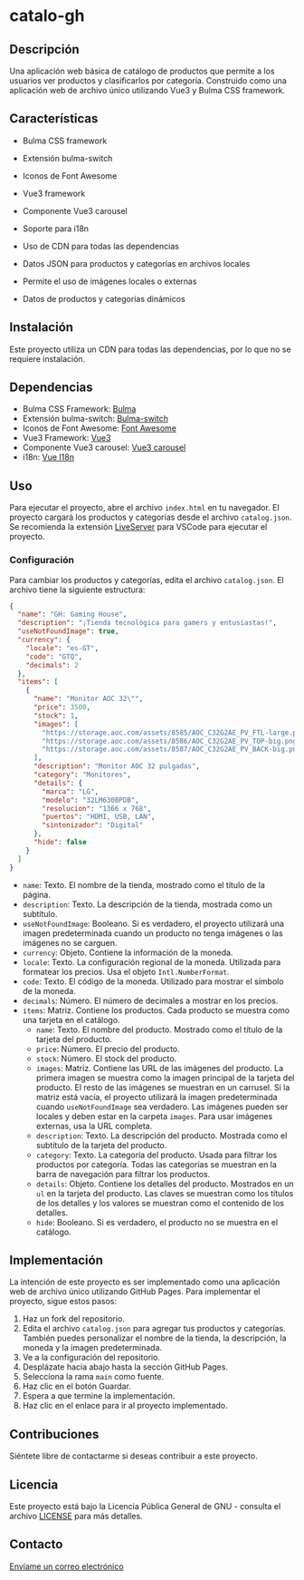 # catalo-gh

## Descripción

Una aplicación web básica de catálogo de productos que permite a los usuarios ver productos y clasificarlos por categoría. Construido como una aplicación web de archivo único utilizando Vue3 y Bulma CSS framework.

## Características

- Bulma CSS framework
- Extensión bulma-switch
- Iconos de Font Awesome

- Vue3 framework
- Componente Vue3 carousel
- Soporte para i18n

- Uso de CDN para todas las dependencias

- Datos JSON para productos y categorías en archivos locales
- Permite el uso de imágenes locales o externas
- Datos de productos y categorías dinámicos

## Instalación

Este proyecto utiliza un CDN para todas las dependencias, por lo que no se requiere instalación.

## Dependencias
- Bulma CSS Framework: [Bulma](https://bulma.io/)
- Extensión bulma-switch: [Bulma-switch](https://wikiki.github.io/form/switch/)
- Iconos de Font Awesome: [Font Awesome](https://fontawesome.com/)
- Vue3 Framework: [Vue3](https://vuejs.org/)
- Componente Vue3 carousel: [Vue3 carousel](https://github.com/ismail9k/vue3-carousel)
- i18n: [Vue I18n](https://vue-i18n.intlify.dev/)

## Uso

Para ejecutar el proyecto, abre el archivo `index.html` en tu navegador. El proyecto cargará los productos y categorías desde el archivo `catalog.json`. Se recomienda la extensión [LiveServer](https://github.com/ritwickdey/vscode-live-server) para VSCode para ejecutar el proyecto.

### Configuración

Para cambiar los productos y categorías, edita el archivo `catalog.json`. El archivo tiene la siguiente estructura:

```json
{
  "name": "GH: Gaming House",
  "description": "¡Tienda tecnológica para gamers y entusiastas!",
  "useNotFoundImage": true,
  "currency": {
    "locale": "es-GT",
    "code": "GTQ",
    "decimals": 2
  },
  "items": [
    {
      "name": "Monitor AOC 32\"",
      "price": 3500,
      "stock": 1,
      "images": [
        "https://storage.aoc.com/assets/8585/AOC_C32G2AE_PV_FTL-large.png",
        "https://storage.aoc.com/assets/8586/AOC_C32G2AE_PV_TOP-big.png",
        "https://storage.aoc.com/assets/8587/AOC_C32G2AE_PV_BACK-big.png"
      ],
      "description": "Monitor AOC 32 pulgadas",
      "category": "Monitores",
      "details": {
        "marca": "LG",
        "modelo": "32LM630BPDB",
        "resolucion": "1366 x 768",
        "puertos": "HDMI, USB, LAN",
        "sintonizador": "Digital"
      },
      "hide": false
    }
  ]
}
```
- `name`: Texto. El nombre de la tienda, mostrado como el título de la página.
- `description`: Texto. La descripción de la tienda, mostrada como un subtítulo.
- `useNotFoundImage`: Booleano. Si es verdadero, el proyecto utilizará una imagen predeterminada cuando un producto no tenga imágenes o las imágenes no se carguen.
- `currency`: Objeto. Contiene la información de la moneda.
-   `locale`: Texto. La configuración regional de la moneda. Utilizada para formatear los precios. Usa el objeto `Intl.NumberFormat`.
-   `code`: Texto. El código de la moneda. Utilizado para mostrar el símbolo de la moneda.
-   `decimals`: Número. El número de decimales a mostrar en los precios.
- `items`: Matriz. Contiene los productos. Cada producto se muestra como una tarjeta en el catálogo.
    - `name`: Texto. El nombre del producto. Mostrado como el título de la tarjeta del producto.
    - `price`: Número. El precio del producto.
    - `stock`: Número. El stock del producto.
    - `images`: Matriz. Contiene las URL de las imágenes del producto. La primera imagen se muestra como la imagen principal de la tarjeta del producto. El resto de las imágenes se muestran en un carrusel. Si la matriz está vacía, el proyecto utilizará la imagen predeterminada cuando `useNotFoundImage` sea verdadero. Las imágenes pueden ser locales y deben estar en la carpeta `images`. Para usar imágenes externas, usa la URL completa.
    - `description`: Texto. La descripción del producto. Mostrada como el subtítulo de la tarjeta del producto.
    - `category`: Texto. La categoría del producto. Usada para filtrar los productos por categoría. Todas las categorías se muestran en la barra de navegación para filtrar los productos.
    - `details`: Objeto. Contiene los detalles del producto. Mostrados en un `ul` en la tarjeta del producto. Las claves se muestran como los títulos de los detalles y los valores se muestran como el contenido de los detalles.
    - `hide`: Booleano. Si es verdadero, el producto no se muestra en el catálogo.

## Implementación
La intención de este proyecto es ser implementado como una aplicación web de archivo único utilizando GitHub Pages. Para implementar el proyecto, sigue estos pasos:
1. Haz un fork del repositorio.
1. Edita el archivo `catalog.json` para agregar tus productos y categorías. También puedes personalizar el nombre de la tienda, la descripción, la moneda y la imagen predeterminada.
1. Ve a la configuración del repositorio.
1. Desplázate hacia abajo hasta la sección GitHub Pages.
1. Selecciona la rama `main` como fuente.
1. Haz clic en el botón Guardar.
1. Espera a que termine la implementación.
1. Haz clic en el enlace para ir al proyecto implementado.

## Contribuciones

Siéntete libre de contactarme si deseas contribuir a este proyecto.

## Licencia

Este proyecto está bajo la Licencia Pública General de GNU - consulta el archivo [LICENSE](LICENSE.md) para más detalles.

## Contacto

[Envíame un correo electrónico](mailto:mau628@mau628.com)
